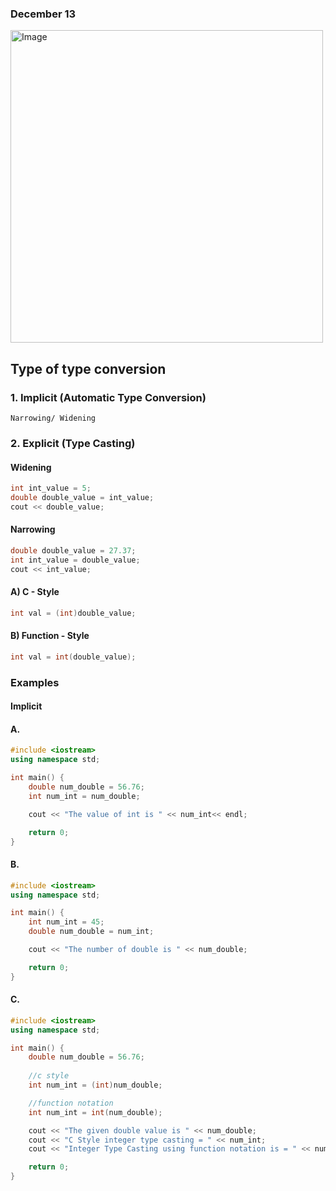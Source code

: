 ### December 13

<!-- ![Image](https://media.geeksforgeeks.org/wp-content/cdn-uploads/Implicit-Type-Conversion-in-c.png) -->

<img src="https://media.geeksforgeeks.org/wp-content/cdn-uploads/Implicit-Type-Conversion-in-c.png" alt="Image" width="500px" height="auto" />

## Type of type conversion

### 1. Implicit (Automatic Type Conversion)
    Narrowing/ Widening
### 2. Explicit (Type Casting)

#### Widening
```cpp
int int_value = 5;
double double_value = int_value;
cout << double_value;
```

#### Narrowing
```cpp
double double_value = 27.37;
int int_value = double_value;
cout << int_value;
```

#### A) C - Style
```cpp
int val = (int)double_value;
```

#### B) Function - Style
```cpp
int val = int(double_value);
```

### Examples

#### Implicit

#### A. 

```cpp
#include <iostream>
using namespace std;

int main() {
    double num_double = 56.76;
    int num_int = num_double;

    cout << "The value of int is " << num_int<< endl;

    return 0;
}
```

#### B. 

```cpp
#include <iostream>
using namespace std;

int main() {
    int num_int = 45;
    double num_double = num_int;

    cout << "The number of double is " << num_double;

    return 0;
}
```

#### C. 

```cpp
#include <iostream>
using namespace std;

int main() {
    double num_double = 56.76;
    
    //c style
    int num_int = (int)num_double;

    //function notation
    int num_int = int(num_double);

    cout << "The given double value is " << num_double;
    cout << "C Style integer type casting = " << num_int;
    cout << "Integer Type Casting using function notation is = " << num_int;

    return 0;
}
```